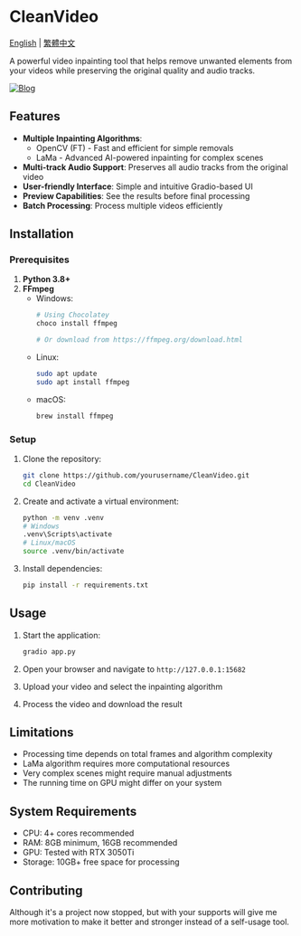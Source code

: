 # CleanVideo
[English](README.md) | [繁體中文](README.zh-TW.md) 

A powerful video inpainting tool that helps remove unwanted elements from your videos while preserving the original quality and audio tracks.

[![Blog](https://img.shields.io/badge/Visit%20My%20Blog-babaochou2420.com-blue)](https://babaochou2420.com)

## Features

- **Multiple Inpainting Algorithms**:
  - OpenCV (FT) - Fast and efficient for simple removals
  - LaMa - Advanced AI-powered inpainting for complex scenes
- **Multi-track Audio Support**: Preserves all audio tracks from the original video
- **User-friendly Interface**: Simple and intuitive Gradio-based UI
- **Preview Capabilities**: See the results before final processing
- **Batch Processing**: Process multiple videos efficiently

## Installation

### Prerequisites

1. **Python 3.8+**
2. **FFmpeg**
   - Windows:
     ```bash
     # Using Chocolatey
     choco install ffmpeg
     
     # Or download from https://ffmpeg.org/download.html
     ```
   - Linux:
     ```bash
     sudo apt update
     sudo apt install ffmpeg
     ```
   - macOS:
     ```bash
     brew install ffmpeg
     ```

### Setup

1. Clone the repository:
   ```bash
   git clone https://github.com/yourusername/CleanVideo.git
   cd CleanVideo
   ```

2. Create and activate a virtual environment:
   ```bash
   python -m venv .venv
   # Windows
   .venv\Scripts\activate
   # Linux/macOS
   source .venv/bin/activate
   ```

3. Install dependencies:
   ```bash
   pip install -r requirements.txt
   ```

## Usage

1. Start the application:
   ```bash
   gradio app.py
   ```

2. Open your browser and navigate to `http://127.0.0.1:15682`

3. Upload your video and select the inpainting algorithm

4. Process the video and download the result

## Limitations

- Processing time depends on total frames and algorithm complexity
- LaMa algorithm requires more computational resources
- Very complex scenes might require manual adjustments
- The running time on GPU might differ on your system

## System Requirements

- CPU: 4+ cores recommended
- RAM: 8GB minimum, 16GB recommended
- GPU: Tested with RTX 3050Ti
- Storage: 10GB+ free space for processing

## Contributing

Although it's a project now stopped, but with your supports will give me more motivation to make it better and stronger instead of a self-usage tool. 
